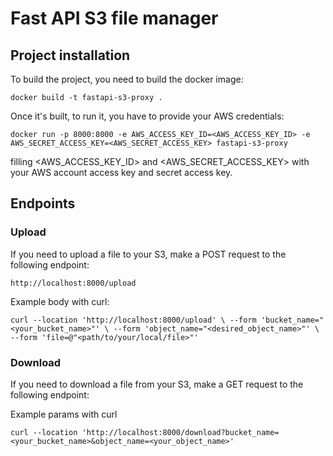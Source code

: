 # Fast API S3 file manager

## Project installation

To build the project, you need to build the docker image:

`docker build -t fastapi-s3-proxy .`

Once it's built, to run it, you have to provide your AWS credentials:

`docker run -p 8000:8000 -e AWS_ACCESS_KEY_ID=<AWS_ACCESS_KEY_ID> -e AWS_SECRET_ACCESS_KEY=<AWS_SECRET_ACCESS_KEY> fastapi-s3-proxy`

filling <AWS_ACCESS_KEY_ID> and <AWS_SECRET_ACCESS_KEY> with your AWS account access key and secret access key.

## Endpoints

### Upload
If you need to upload a file to your S3, make a POST request to the following endpoint:

`http://localhost:8000/upload`

Example body with curl:

`curl --location 'http://localhost:8000/upload' \
--form 'bucket_name="<your_bucket_name>"' \
--form 'object_name="<desired_object_name>"' \
--form 'file=@"<path/to/your/local/file>"'`

### Download
If you need to download a file from your S3, make a GET request to the following endpoint:

Example params with curl

`curl --location 'http://localhost:8000/download?bucket_name=<your_bucket_name>&object_name=<your_object_name>'`

